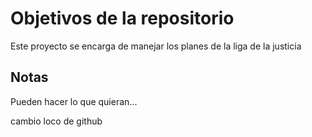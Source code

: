 # Objetivos de la repositorio

Este proyecto se encarga de manejar los planes de la liga de la justicia


## Notas
Pueden hacer lo que quieran...

cambio loco de github
